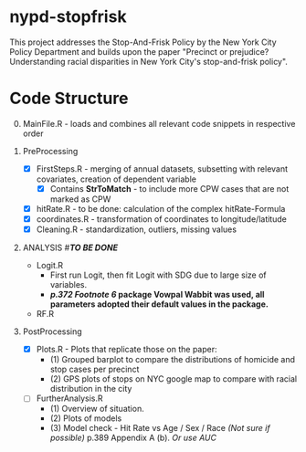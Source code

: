# nypd-stopfrisk
This project addresses the Stop-And-Frisk Policy by the New York City Policy Department and builds upon the paper "Precinct or prejudice? Understanding racial disparities in New York City's stop-and-frisk policy".

# Code Structure
0) MainFile.R - loads and combines all relevant code snippets in respective order

  1) PreProcessing
      - [x] FirstSteps.R - merging of annual datasets, subsetting with relevant covariates, creation of dependent variable
        - [x] Contains **StrToMatch** - to include more CPW cases that are not marked as CPW
      - [x] hitRate.R - to be done: calculation of the complex hitRate-Formula
      - [x] coordinates.R - transformation of coordinates to longitude/latitude
      - [x] Cleaning.R - standardization, outliers, missing values
      
  2) ANALYSIS  #**_TO BE DONE_**
      - Logit.R
        - First run Logit, then fit Logit with SDG due to large size of variables. 
        - **_p.372 Footnote 6_ package Vowpal Wabbit was used, all parameters adopted their default values in the package.**
      - RF.R 
   
  3) PostProcessing
      - [x] Plots.R - Plots that replicate those on the paper:
        - (1) Grouped barplot to compare the distributions of homicide and stop cases per precinct
        - (2) GPS plots of stops on NYC google map to compare with racial distribution in the city
      - [ ] FurtherAnalysis.R
        - (1) Overview of situation.
        - (2) Plots of models 
        - (3) Model check - Hit Rate vs Age / Sex / Race _(Not sure if possible)_ p.389 Appendix A (b). *Or use AUC*
        

